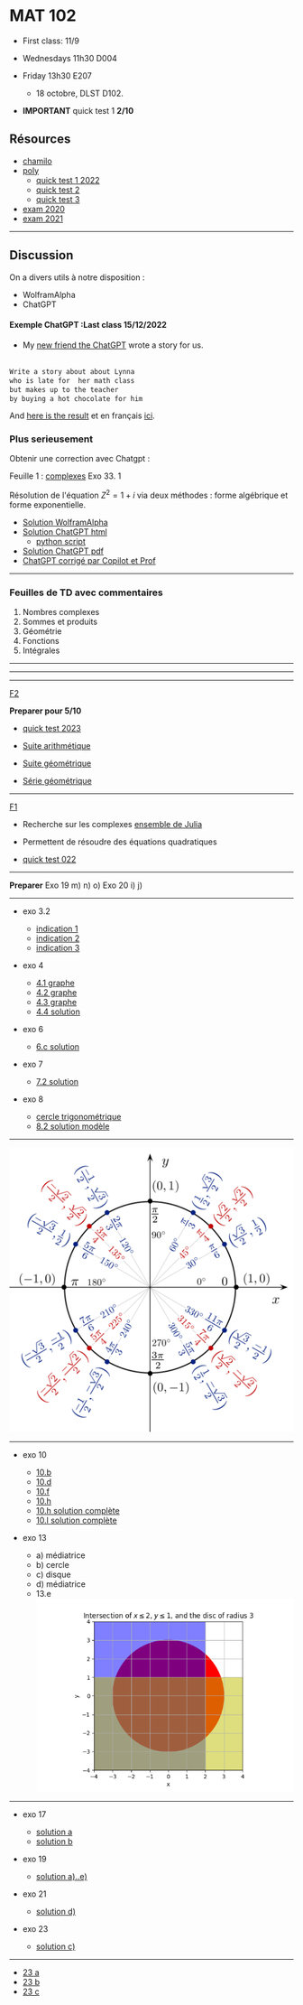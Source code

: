# MAT 102

- First class: 11/9
- Wednesdays 11h30 D004
- Friday 13h30 E207
    -  18 octobre, DLST D102.

- **IMPORTANT** quick test 1 **2/10**

<!-- **IMPORTANT Quick test 1 le 5/10** -->


## Résources 

- [chamilo](https://chamilo.univ-grenoble-alpes.fr/courses/GBX1MT12/)
- [poly](./polyMAT102-main.pdf) 
    - [quick test 1 2022](./quick_test.pdf)
    - [quick test 2](qt2.pdf)
    - [quick test 3](qt3.pdf)
- [exam 2020](./MAT102_Examen_Session1_2020-2021.pdf)
- [exam 2021](./MAT102_Examen_Session1_2021-2022.pdf)

---

## Discussion 

On a divers utils à notre disposition :

- WolframAlpha
- ChatGPT

#### Exemple ChatGPT :Last class 15/12/2022 
- My [new friend the ChatGPT](https://chat.openai.com/chat) wrote a story for us.

```

Write a story about about Lynna 
who is late for  her math class 
but makes up to the teacher 
by buying a hot chocolate for him

```

And [here is the result](./story.md)
et en français [ici](./story_french.md).

### Plus serieusement 

Obtenir une correction avec Chatgpt :

Feuille 1 : [complexes](./Fiche1-complexes.pdf)
Exo 33. 1

Résolution de l'équation $Z^2 = 1 + i$ via deux méthodes : forme algébrique et forme exponentielle.


- [Solution WolframAlpha](https://www.wolframalpha.com/input/?i=solve+z%5E2+%3D+1+%2B+i)
- [Solution ChatGPT html](./chatgpt.html)
    - [python script](./clean_gpt.md)
- [Solution ChatGPT pdf](./chatgpt.pdf)
- [ChatGPT corrigé par Copilot et Prof](./chatgpt_corrected.html)

---

### Feuilles de TD avec commentaires

1. Nombres complexes
1. Sommes et produits
1. Géométrie 
1. Fonctions 
1. Intégrales 

 <!-- 16-17 -->

<!-- 15.5 /16 -->


<!-- **nombres complexes** -->

<!-- - [lapin de Douady](https://youtu.be/JttLtB0Gkdk ) -->
<!-- <!-1- - [mandelbrottle](https://github.com/macbuse/Mandelbrottle/blob/master/mandelbrotlle_coke.ipynb) -1-> -->

<!-- --- -->


<!-- --- -->

<!-- [F5](./Fiche5-integrales.pdf) -->

<!-- - [exo 5](./Fiche5Ex5.pdf) -->
<!-- - [exo 6](./Fiche5Ex6.pdf) -->
<!-- - [exo 7](./Fiche5Ex7.pdf) -->
<!-- - [exo 8b](https://www.wolframalpha.com/input?i=primitive++sqrt%28t%5E2+-+4%29) -->
<!-- - [exo 8c](https://www.wolframalpha.com/input?i=primitive++sqrt%289+-+4t%5E2%29) -->
<!-- - [exo 11d](https://www.wolframalpha.com/input?i=primitive+1%2F%28x%5E2+-+3x+%2B+2%29) -->
<!-- - [exo 12e](https://www.wolframalpha.com/input?i=primitive++exp%28x%29+cos%28x%29) -->
<!-- - [exo 12h](https://www.wolframalpha.com/input?i=primitive++exp%28x%29+%28x%5E2+%2B+x+%2B+1%29) -->
<!-- - [exo 14](https://www.wolframalpha.com/input?i=primitive+sin%5E3%28x%29) -->

<!-- --- -->

---

<!-- [F4](./Fiche4-fonctions.pdf) -->


---

<!-- --- -->

<!-- [F3](./Fiche3-geometrie.pdf) -->

<!-- [quick test géométrie 2022](./qt3.pdf) -->



---

[F2](./Fiche2-sommes-produits.pdf)

**Preparer pour 5/10**




- [quick test 2023](./qt2.pdf)

- [Suite arithmétique](https://fr.wikipedia.org/wiki/Suite_arithm%C3%A9tique)
- [Suite géométrique](https://fr.wikipedia.org/wiki/Suite_g%C3%A9om%C3%A9trique)
- [Série géométrique](https://fr.wikipedia.org/wiki/S%C3%A9rie_g%C3%A9om%C3%A9trique)


---

[F1](./Fiche1-complexes.pdf)

- Recherche sur les complexes [ensemble de Julia](https://fr.wikipedia.org/wiki/Ensemble_de_Julia)
- Permettent de résoudre des équations quadratiques

- [quick test 022](./quick_test.pdf)

---

<!-- **Preparer** Exos 16,18 -->

**Preparer** 
Exo 19 m) n) o)
Exo 20 i) j)

<!-- **Verifier** vos réponses avec WolframAlpha :  exemples -->

<!-- - [question 10 a](https://www.wolframalpha.com/input?i=simplify+%281+%2B+i%29%5E2) -->
<!-- - [question 10 e](https://www.wolframalpha.com/input?i=simplify+%281+%2B+2i%29%283+%2B+4i%29+) -->


---

- exo 3.2
    - [indication
    1](https://www.wolframalpha.com/input?i=simplify+2%2F%285+-+sqrt%282%29%29)
    - [indication
    2](https://www.wolframalpha.com/input?i=simplify+5%2F%283+%2B+sqrt%282%29%29)
    - [indication
    3](https://www.wolframalpha.com/input?i=simplify+4%2F%282+-+sqrt%282%29%29)

- exo 4
    - [4.1 graphe](https://www.wolframalpha.com/input?i=plot+3x%5E2%E2%88%92x%2B2+)
    - [4.2 graphe](https://www.wolframalpha.com/input?i=plot+-5x%5E2%E2%88%929x%2B2+)
    - [4.3 graphe](https://www.wolframalpha.com/input?i=plot++3x%5E2%E2%88%924x%2B1)
    - [4.4 solution ](./sol_1_4.html)

- exo 6
    - [6.c solution](./sol_1_6_c.html)

- exo 7
    - [7.2 solution](./sol_1_7_2.html)

- exo 8
    - [cercle trigonométrique](https://fr.wikipedia.org/wiki/Cercle_trigonom%C3%A9trique)
    - [8.2 solution modèle](./sol_1_8_2.html)

---

![cercle trigonométrique](./Unit_circle_angles_color.svg)


---

- exo 10
    - [10.b](https://www.wolframalpha.com/input?i=simplify+%282-i%29%5E2)
    - [10.d](https://www.wolframalpha.com/input?i=simplify+%281-+i%29%282%2Bi%29)
    - [10.f](https://www.wolframalpha.com/input?i=simplify+%281-3i%29%285-2i%29)
    - [10.h](https://www.wolframalpha.com/input?i=simplify+%283%2Bi%29%5E3)
    - [10.h solution complète](./sol_1_10_h.html)
    - [10.l solution complète](./sol_1_10_l.html)


- exo 13
    - a) médiatrice
    - b) cercle
    - c) disque
    - d) médiatrice
    - 13.e ![fig](./1_13e.png)

---

- exo 17
    - [solution a](./sol_17_a.html)
    - [solution b](./sol_17_b.html)


- exo 19
    - [solution a)..e)](./sol_1_19.pdf)

- exo 21
    - [solution d)](./sol_1_21_d.html)

- exo 23
    - [solution c)](./sol_1_23_c.html)

<!-- ### exos avec commentaires -->

<!-- **Exo 4** -->

<!-- 1. pas de solution -->
<!-- 1. [solve −5x^2−9x+2 = 0](https://www.wolframalpha.com/input?i=solve++%E2%88%925x%5E2%E2%88%929x%2B2) -->
<!-- 1. [solve  1/3 x^2−2x+3 = 0](https://www.wolframalpha.com/input?i=solve++1%2F3+x%5E2%E2%88%922x%2B3+%3D+0) -->
<!-- 1. [ −4x+3x^2+1 = 0](https://www.wolframalpha.com/input?i=solve+++%E2%88%924x%2B3x%5E2%2B1+%3D+0) -->


<!-- Distance AB = longueur du vecteur A - B (et du B - A) -->

<!-- 1. [(2, 1)  - (−1, 2)](https://www.wolframalpha.com/input?i=%282%2C+1%29++-+%28%E2%88%921%2C+2%29) -->
<!-- 1. [(5, −3)  - (3, -->
<!-- 1)](https://www.wolframalpha.com/input?i=%285%2C+%E2%88%923%29++-+%283%2C+1%29) -->

---


<!-- **1.3.1.2 Calcul des racines carrées via la forme algébrique** -->

<!-- - [11 e](https://www.wolframalpha.com/input?i=solve+++z%5E2+%3D+8+%E2%88%92+6i) -->
<!-- - [11 f](https://www.wolframalpha.com/input?i=solve+++z%5E2+%3D++%E2%88%923+%2B+4i) -->
<!-- - [11 g](https://www.wolframalpha.com/input?i=solve+++z%5E2+%3D++%3D+7+%2B+24i) -->
<!-- - [11 h](https://www.wolframalpha.com/input?i=solve+++z%5E2+%3D++%3D+9+%2B40+i) -->

<!-- **1.3.2 Résolution d’une équation du second degré dans C** -->

- [23 a](https://www.wolframalpha.com/input?i=solve+z%5E2+%2B+%281+%E2%88%92+5i%29z+%2B+2i+%E2%88%92+6+%3D+0)
- [23 b](https://www.wolframalpha.com/input?i=solve++z%5E2+%E2%88%92+%283+%2B+4i%29z+%2B+7i+%E2%88%92+1+%3D)
- [23 c](https://www.wolframalpha.com/input?i=solve++2z%5E2+%2B+%285+%2B+i%29z+%2B+2+%2B+2i+%3D+0)



